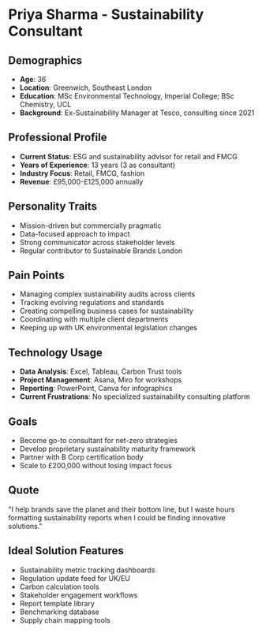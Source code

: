 # Priya Sharma - Sustainability Consultant

## Demographics
- **Age**: 36
- **Location**: Greenwich, Southeast London
- **Education**: MSc Environmental Technology, Imperial College; BSc Chemistry, UCL
- **Background**: Ex-Sustainability Manager at Tesco, consulting since 2021

## Professional Profile
- **Current Status**: ESG and sustainability advisor for retail and FMCG
- **Years of Experience**: 13 years (3 as consultant)
- **Industry Focus**: Retail, FMCG, fashion
- **Revenue**: £95,000-£125,000 annually

## Personality Traits
- Mission-driven but commercially pragmatic
- Data-focused approach to impact
- Strong communicator across stakeholder levels
- Regular contributor to Sustainable Brands London

## Pain Points
- Managing complex sustainability audits across clients
- Tracking evolving regulations and standards
- Creating compelling business cases for sustainability
- Coordinating with multiple client departments
- Keeping up with UK environmental legislation changes

## Technology Usage
- **Data Analysis**: Excel, Tableau, Carbon Trust tools
- **Project Management**: Asana, Miro for workshops
- **Reporting**: PowerPoint, Canva for infographics
- **Current Frustrations**: No specialized sustainability consulting platform

## Goals
- Become go-to consultant for net-zero strategies
- Develop proprietary sustainability maturity framework
- Partner with B Corp certification body
- Scale to £200,000 without losing impact focus

## Quote
"I help brands save the planet and their bottom line, but I waste hours formatting sustainability reports when I could be finding innovative solutions."

## Ideal Solution Features
- Sustainability metric tracking dashboards
- Regulation update feed for UK/EU
- Carbon calculation tools
- Stakeholder engagement workflows
- Report template library
- Benchmarking database
- Supply chain mapping tools